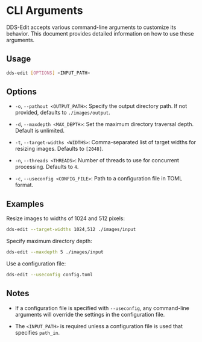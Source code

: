 # CLI Arguments

DDS-Edit accepts various command-line arguments to customize its behavior. This document provides detailed information on how to use these arguments.

## Usage

```sh
dds-edit [OPTIONS] <INPUT_PATH>
```

## Options

- `-o`, `--pathout <OUTPUT_PATH>`: Specify the output directory path. If not provided, defaults to `./images/output`.

- `-d`, `--maxdepth <MAX_DEPTH>`: Set the maximum directory traversal depth. Default is unlimited.

- `-t`, `--target-widths <WIDTHS>`: Comma-separated list of target widths for resizing images. Defaults to `[2048]`.

- `-n`, `--threads <THREADS>`: Number of threads to use for concurrent processing. Defaults to `4`.

- `-c`, `--useconfig <CONFIG_FILE>`: Path to a configuration file in TOML format.

## Examples

Resize images to widths of 1024 and 512 pixels:

```sh
dds-edit --target-widths 1024,512 ./images/input
```

Specify maximum directory depth:

```sh
dds-edit --maxdepth 5 ./images/input
```

Use a configuration file:

```sh
dds-edit --useconfig config.toml
```

## Notes

- If a configuration file is specified with `--useconfig`, any command-line arguments will override the settings in the configuration file.

- The `<INPUT_PATH>` is required unless a configuration file is used that specifies `path_in`.

